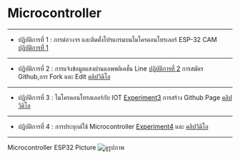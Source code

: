 # Microcontroller
----------
- ปฏิบัติการที่ 1 : การต่อวงจร และติดตั้งโปรแกรมบนไมโครคอนโทรเลอร์  ESP-32 CAM
[ปฏิบัติการที่ 1]( https://drive.google.com/open?id=13gRf-4oNVsqvHhGQEoTHoIfOuO-efqom)
----------
- ปฏิบัติการที่ 2 : การแจ้งข้อมูลแสงผ่านแอพพลิเคชั่น Line
[ปฏิบัติการที่ 2]( https://drive.google.com/open?id=15zx6nS4aEQJ2b0_-TxBaVEivAtfLkpzj)
การสมัคร Github,การ Fork และ Edit
[คลิปวิดิโอ]( https://youtu.be/pQ7ce1bizC4)
----------
- ปฏิบัติการที่ 3 : ไมโครคอนโทรลเลอร์กับ IOT
[Experiment3]( https://drive.google.com/open?id=1J1nNuH99XeyR5uv9hN-uhA3mDNUlylSc)
การสร้าง Github Page
[คลิปวิดิโอ](https://youtu.be/7TRYOwExpqQ)
----------
- ปฏิบัติการที่ 4 : การประยุกต์ใช้ Microcontroller
[Experiment4]( https://drive.google.com/open?id=14vfehM9s24S6LswOfGQwhnoj0NPzUvxK) และ
[คลิปวิดิโอ]( https://youtu.be/bAzo9Q8mO7Y)
----------
Microcontroller ESP32 Picture
![ูดูรูปภาพ](https://drive.google.com/open?id=1J8wajg6Amd_NQgqnEtDbW4LHlmMSByuI)

